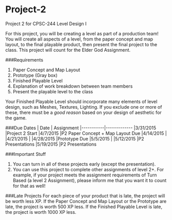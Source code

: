 # Project-2
Project 2 for CPSC-244 Level Design I

For this project, you will be creating a level as part of a production team! You will create all aspects of a level, from the paper concept and map layout, to the final playable product, then present the final project to the class. This project will count for the Elder God Assignment.


###Requirements
1.	Paper Concept and Map Layout
2.	Prototype (Gray box)
3.	Finished Playable Level
4.	Explanation of work breakdown between team members
5.	Present the playable level to the class

Your Finished Playable Level should incorporate many elements of level design, such as Meshes, Textures, Lighting. If you exclude one or more of these, there must be a *good reason* based on your design of aesthetic for the game.

###Due Dates
| Date      |  Assignment
|-----------|-------------
|3/31/2015	|Project 2 Start
|4/7/2015	|P2 Paper Concept + Map Layout Due
|4/14/2015	|
|4/21/2015	|
|4/28/2015	|Prototype Due
|5/5/2015	|
|5/12/2015	|P2 Presentations
|5/19/2015	|P2 Presentations

###Important Stuff
1.	You can turn in all of these projects early (except the presentation).
2.	You can use this project to complete other assignments of level 2+. For example, if your project meets the assignment requirements of Turn Based (a level 2 Assignment), please inform me that you want it to count for that as well!

###Late Projects
For each piece of your product that is late, the project will be worth less XP. If the Paper Concept and Map Layout or the Prototype are late, the project is worth 500 XP less. If the Finished Playable Level is late, the project is worth 1000 XP less.
